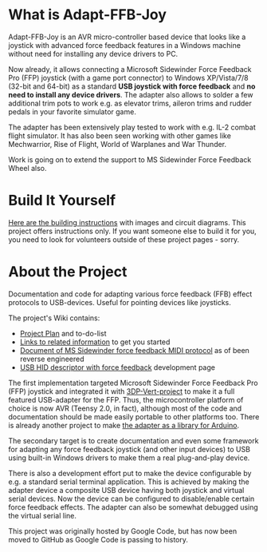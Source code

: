 # What is Adapt-FFB-Joy #

Adapt-FFB-Joy is an AVR micro-controller based device that looks like a joystick with advanced force feedback features in a Windows machine without need for installing any device drivers to PC.

Now already, it allows connecting a Microsoft Sidewinder Force Feedback Pro (FFP) joystick (with a game port connector) to Windows XP/Vista/7/8 (32-bit and 64-bit) as a standard **USB joystick with force feedback** and **no need to install any device drivers**. The adapter also allows to solder a few additional trim pots to work e.g. as elevator trims, aileron trims and rudder pedals in your favorite simulator game.

The adapter has been extensively play tested to work with e.g. IL-2 combat flight simulator. It has also been seen working with other games like Mechwarrior, Rise of Flight, World of Warplanes and War Thunder.

Work is going on to extend the support to MS Sidewinder Force Feedback Wheel also.

# Build It Yourself #

[Here are the building instructions](http://code.google.com/p/adapt-ffb-joy/wiki/HowToBuild) with images and circuit diagrams. This project offers instructions only. If you want someone else to build it for you, you need to look for volunteers outside of these project pages - sorry.

# About the Project #

Documentation and code for adapting various force feedback (FFB) effect protocols to USB-devices. Useful for pointing devices like joysticks.

The project's Wiki contains:
  * [Project Plan](http://code.google.com/p/adapt-ffb-joy/wiki/Project) and to-do-list
  * [Links to related information](http://code.google.com/p/adapt-ffb-joy/wiki/RelatedInfo)  to get you started
  * [Document of MS Sidewinder force feedback MIDI protocol](http://code.google.com/p/adapt-ffb-joy/wiki/SidewinderFFBMIDI) as of been reverse engineered
  * [USB HID descriptor with force feedback](http://code.google.com/p/adapt-ffb-joy/wiki/USBFfbHid) development page

The first implementation targeted Microsoft Sidewinder Force Feedback Pro (FFP) joystick and integrated it with [3DP-Vert-project](http://code.google.com/p/sw3dprousb) to make it a full featured USB-adapter for the FFP. Thus, the microcontroller platform of choice is now AVR (Teensy 2.0, in fact), although most of the code and documentation should be made easily portable to other platforms too. There is already another project to make [the adapter as a library for Arduino](http://code.google.com/p/sidewinder-arduino/).

The secondary target is to create documentation and even some framework for adapting any force feedback joystick (and other input devices) to USB using built-in Windows drivers to make them a real plug-and-play device.

There is also a development effort put to make the device configurable by e.g. a standard serial terminal application. This is achieved by making the adapter device a composite  USB device having both joystick and virtual serial devices. Now the device can be configured to disable/enable certain force feedback effects. The adapter can also be somewhat debugged using the virtual serial line.

This project was originally hosted by Google Code, but has now been moved to GitHub as Google Code is passing to history.
